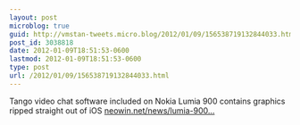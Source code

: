 ```yaml
---
layout: post
microblog: true
guid: http://vmstan-tweets.micro.blog/2012/01/09/156538719132844033.html
post_id: 3038818
date: 2012-01-09T18:51:53-0600
lastmod: 2012-01-09T18:51:53-0600
type: post
url: /2012/01/09/156538719132844033.html
---
```

Tango video chat software included on Nokia Lumia 900 contains graphics ripped straight out of iOS <a href="http://www.neowin.net/news/lumia-900-video-chat-demo-contains-facetime-graphics">neowin.net/news/lumia-900…</a>
